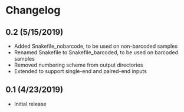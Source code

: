 Changelog
=========

0.2 (5/15/2019)
---------------
- Added Snakefile_nobarcode, to be used on non-barcoded samples
- Renamed Snakefile to Snakefile_barcoded, to be used on barcoded samples
- Removed numbering scheme from output directories
- Extended to support single-end and paired-end inputs

0.1 (4/23/2019)
---------------
- Initial release
